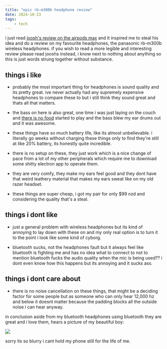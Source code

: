 ```yaml
---
title: "epic rb-m300b headphone review"
date: 2024-10-23
tags:
    - tech
---
```


i just read [joosh's review on the airpods max](https://joo.sh/journal/apm2024/) and it inspired me to steal his idea and do a review on my favourite headphones, the panasonic rb-m300b wireless headphones. if you wish to read a more legible and interesting review please read jooshs instead, i know next to nothing about anything so this is just words strung together without substance.

## things i like

* probably the most important thing for headphones is sound quality and its pretty great. ive never actually had any supremely expensive headphones to compare these to but i still think they sound great and thats all that matters. 

* the bass on here is also great, one time i was just laying on the couch and [there is no food](https://open.spotify.com/track/30j2ZsXF9MpdbDrCwYwPNk?si=7dfa06822433462a) started to play and the bass blew my ear drums out and it was awesome.

* these things have so much battery life, like its almost unbelievable. i literally go weeks without charging these things only to find they're still at like 20% battery, its honestly quite incredible.

* there is no setup on these, they just work which is a nice change of pace from a lot of my other peripherals which require me to download some shitty electron app to operate them.

* they are very comfy, they make my ears feel good and they dont have that weird leathery material that makes my ears sweat like on my old razer headset.

* these things are super cheap, i got my pair for only $99 nzd and considering the quality that's a steal.

## things i dont like

* just a general problem with wireless headphones but its kind of annoying to lay down with these on and my only real option is to turn it to the point i look like some kind of cyborg.

* bluetooth sucks, not the headphones fault but it always feel like bluetooth is fighting me and has no idea what to connect to not to mention bluetooth fucks the audio quality when the mic is being used?? i dont even know how this happens but its annoying and it sucks ass.

## things i dont care about

* there is no noise cancellation on these things, that might be a deciding factor for some people but as someone who can only hear 12,000 hz and below it doesnt matter because the padding blocks all the outside noise i can hear anyway.

in conclusion aside from my bluetooth headphones using bluetooth they are great and i love them, hears a picture of my beautiful boy:

![](https://i.imgur.com/vnQ4vik.jpeg)

sorry its so blurry i cant hold my phone still for the life of me.